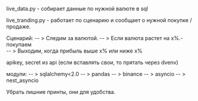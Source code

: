 

live_data.py  -  собирает данные по нужной валюте в sql

live_tranding.py - работает по сценарию и сообщает о нужной покупке / продаже.

Сценарий: 
-- > Следим за валютой. 
-- > Если валюта растет на x%.- покупаем  
-- > Выходим, когда прибыль выше x% или ниже x%
          
apikey, secret из api (если вставлять свои, то прятать через dvenv) 

модули:
-- > sqlalchemy<2.0
-- > pandas
-- > binance
-- > asyncio
-- > nest_asyncio

Убрать лишние принты, они для удобства. 
